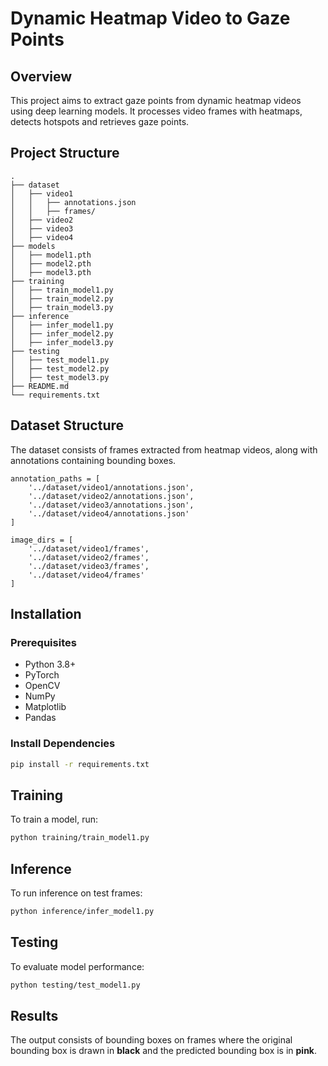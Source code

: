 # Dynamic Heatmap Video to Gaze Points

## Overview
This project aims to extract gaze points from dynamic heatmap videos using deep learning models. It processes video frames with heatmaps, detects hotspots and retrieves gaze points.

## Project Structure
```
.
├── dataset
│   ├── video1
│   │   ├── annotations.json
│   │   ├── frames/
│   ├── video2
│   ├── video3
│   ├── video4
├── models
│   ├── model1.pth
│   ├── model2.pth
│   ├── model3.pth
├── training
│   ├── train_model1.py
│   ├── train_model2.py
│   ├── train_model3.py
├── inference
│   ├── infer_model1.py
│   ├── infer_model2.py
│   ├── infer_model3.py
├── testing
│   ├── test_model1.py
│   ├── test_model2.py
│   ├── test_model3.py
├── README.md
└── requirements.txt
```

## Dataset Structure
The dataset consists of frames extracted from heatmap videos, along with annotations containing bounding boxes.

```
annotation_paths = [
    '../dataset/video1/annotations.json',
    '../dataset/video2/annotations.json',
    '../dataset/video3/annotations.json',
    '../dataset/video4/annotations.json'
]

image_dirs = [
    '../dataset/video1/frames',
    '../dataset/video2/frames',
    '../dataset/video3/frames',
    '../dataset/video4/frames'
]
```

## Installation
### Prerequisites
- Python 3.8+
- PyTorch
- OpenCV
- NumPy
- Matplotlib
- Pandas

### Install Dependencies
```sh
pip install -r requirements.txt
```

## Training
To train a model, run:
```sh
python training/train_model1.py
```

## Inference
To run inference on test frames:
```sh
python inference/infer_model1.py
```

## Testing
To evaluate model performance:
```sh
python testing/test_model1.py
```

## Results
The output consists of bounding boxes on frames where the original bounding box is drawn in **black** and the predicted bounding box is in **pink**.
